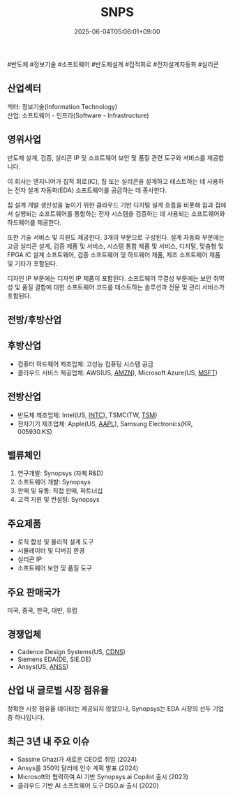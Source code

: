 ﻿---
title: "SNPS"
date: 2025-06-04T05:06:01+09:00
lastmod: 2025-06-04T05:06:01+09:00
type: docs
sidebar:
  open: true
weight: 811
---
<div style="display:none">
  <meta property="article:published_time" content="2025-06-03T20:06:01Z" />
  <meta property="article:modified_time" content="2025-06-03T20:06:01Z" />
</div>
#반도체 #정보기술 #소프트웨어 #반도체설계 #집적회로 #전자설계자동화 #실리콘

## 산업섹터

섹터: 정보기술(Information Technology)  
산업: 소프트웨어 - 인프라(Software - Infrastructure)

## 영위사업

반도체 설계, 검증, 실리콘 IP 및 소프트웨어 보안 및 품질 관련 도구와 서비스를 제공합니다.

이 회사는 엔지니어가 집적 회로(IC), 칩 또는 실리콘을 설계하고 테스트하는 데 사용하는 전자 설계 자동화(EDA) 소프트웨어를 공급하는 데 종사한다.  

칩 설계 개발 생산성을 높이기 위한 클라우드 기반 디지털 설계 흐름을 비롯해 칩과 칩에서 실행되는 소프트웨어를 통합하는 전자 시스템을 검증하는 데 사용되는 소프트웨어와 하드웨어를 제공한다.  
  
또한 기술 서비스 및 지원도 제공한다. 3개의 부문으로 구성된다. 설계 자동화 부문에는 고급 실리콘 설계, 검증 제품 및 서비스, 시스템 통합 제품 및 서비스, 디지털, 맞춤형 및 FPGA IC 설계 소프트웨어, 검증 소프트웨어 및 하드웨어 제품, 제조 소프트웨어 제품 및 기타가 포함된다.  

디자인 IP 부문에는 디자인 IP 제품이 포함된다. 소프트웨어 무결성 부문에는 보안 취약성 및 품질 결함에 대한 소프트웨어 코드를 테스트하는 솔루션과 전문 및 관리 서비스가 포함된다.

## 전방/후방산업

## 후방산업

- 컴퓨터 하드웨어 제조업체: 고성능 컴퓨팅 시스템 공급
- 클라우드 서비스 제공업체: AWS(US, [AMZN](/company-analysis/amzn/)), Microsoft Azure(US, [MSFT](/company-analysis/msft/))

## 전방산업

- 반도체 제조업체: Intel(US, [INTC](/company-analysis/intc/)), TSMC(TW, [TSM](/company-analysis/tsm/))
- 전자기기 제조업체: Apple(US, [AAPL](/company-analysis/aapl/)), Samsung Electronics(KR, 005930.KS)

## 밸류체인

1. 연구개발: Synopsys (자체 R&D)
2. 소프트웨어 개발: Synopsys
3. 판매 및 유통: 직접 판매, 파트너십
4. 고객 지원 및 컨설팅: Synopsys

## 주요제품

- 로직 합성 및 물리적 설계 도구
- 시뮬레이터 및 디버깅 환경
- 실리콘 IP
- 소프트웨어 보안 및 품질 도구

## 주요 판매국가

미국, 중국, 한국, 대만, 유럽

## 경쟁업체

- Cadence Design Systems(US, [CDNS](/company-analysis/cdns/))
- Siemens EDA(DE, SIE.DE)
- Ansys(US, [ANSS](/company-analysis/anss/))

## 산업 내 글로벌 시장 점유율

정확한 시장 점유율 데이터는 제공되지 않았으나, Synopsys는 EDA 시장의 선두 기업 중 하나입니다.

## 최근 3년 내 주요 이슈

- Sassine Ghazi가 새로운 CEO로 취임 (2024)
- Ansys를 350억 달러에 인수 계획 발표 (2024)
- Microsoft와 협력하여 AI 기반 Synopsys.ai Copilot 출시 (2023)
- 클라우드 기반 AI 소프트웨어 도구 DSO.ai 출시 (2020)
